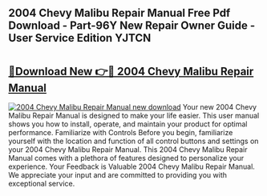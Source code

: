 ## 2004 Chevy Malibu Repair Manual Free Pdf Download - Part-96Y New Repair Owner Guide - User Service Edition YJTCN

# <h2><a href="http://bc31067.oget.top/?id=2004+Chevy+Malibu+Repair+Manual">🔗Download New 👉🔴 2004 Chevy Malibu Repair Manual</a></h2>

[![2004 Chevy Malibu Repair Manual new download](https://i.imgur.com/5g1atiW.png)](http://bc31067.oget.top/?id=2004+Chevy+Malibu+Repair+Manual)
Your new 2004 Chevy Malibu Repair Manual is designed to make your life easier. This user manual shows you how to install, operate, and maintain your product for optimal performance. Familiarize with Controls Before you begin, familiarize yourself with the location and function of all control buttons and settings on your 2004 Chevy Malibu Repair Manual. This 2004 Chevy Malibu Repair Manual comes with a plethora of features designed to personalize your experience. Your Feedback is Valuable 2004 Chevy Malibu Repair Manual. We appreciate your input and are committed to providing you with exceptional service.

